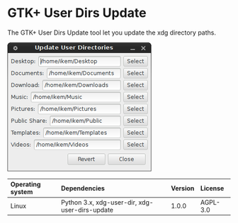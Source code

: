 # GTK+ User Dirs Update

The GTK+ User Dirs Update tool let you update the xdg directory paths.

!["Screenshot of the Gtk User Dirs Update tool"](https://github.com/ikem-krueger/gtk-user-dirs-update/blob/master/Screenshot.png)

| Operating system | Dependencies                                    | Version | License  |
| :--------------- | :---------------------------------------------- | :------ | :------- |
| Linux            | Python 3.x, xdg-user-dir, xdg-user-dirs-update  | 1.0.0   | AGPL-3.0 |
